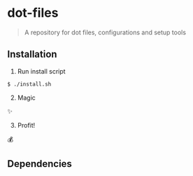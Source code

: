 # dot-files

> A repository for dot files, configurations and setup tools

## Installation

1. Run install script

```sh
$ ./install.sh
```

2. Magic

:sparkles:

3. Profit!

:moneybag:

## Dependencies

